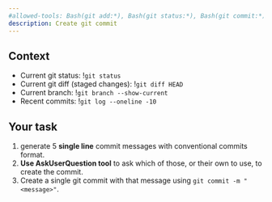 ```yaml
---
#allowed-tools: Bash(git add:*), Bash(git status:*), Bash(git commit:*), AskUserQuestion(*)
description: Create git commit 
---
```


## Context

- Current git status: !`git status`
- Current git diff (staged changes): !`git diff HEAD`
- Current branch: !`git branch --show-current`
- Recent commits: !`git log --oneline -10`

## Your task

1. generate 5 **single line** commit messages with conventional commits format.
2. **Use AskUserQuestion tool** to ask which of those, or their own to use, to create the commit.
3. Create a single git commit with that message using `git commit -m "<message>"`.